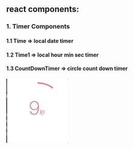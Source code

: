 ## react components:

### 1. Timer Components
#### 1.1 Time => local date timer
#### 1.2 Time1 => local hour min sec timer
#### 1.3 CountDownTimer => circle count down timer


![Alt Text](https://github.com/YangShuting/react_common_components/blob/master/src/public/images/countDownTimer.gif)